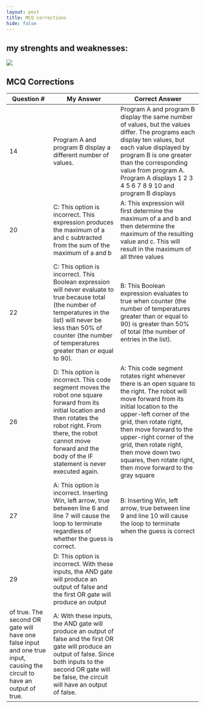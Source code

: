 ```yaml
---
layout: post
title: MCQ corrections
hide: false
---
```



## my strenghts and weaknesses:

<img src="{{site.baseurl}}/images/teamteach/Screenshot 2025-04-23 111558.png">

## MCQ Corrections

| Question # | My Answer | Correct Answer |
|------------|-----------|----------------|
| 14          |    Program A and program B display a different number of values.|       Program A and program B display the same number of values, but the values differ.  The programs each display ten values, but each value displayed by program B is one greater than the corresponding value from program A. Program A displays 1 2 3 4 5 6 7 8 9 10 and program B displays       |
| 20          |    C: This option is incorrect. This expression produces the maximum of a and c subtracted from the sum of the maximum of a and b |   A:  This expression will first determine the maximum of a and b and then determine the maximum of the resulting value and c. This will result in the maximum of all three values     |
| 22          |  C: This option is incorrect. This Boolean expression will never evaluate to true because total (the number of temperatures in the list) will never be less than 50% of counter (the number of temperatures greater than or equal to 90). |     B:    This Boolean expression evaluates to true when counter (the number of temperatures greater than or equal to 90) is greater than 50% of total (the number of entries in the list).        |
| 26          |   D: This option is incorrect. This code segment moves the robot one square forward from its initial location and then rotates the robot right. From there, the robot cannot move forward and the body of the IF statement is never executed again.        |  A: This code segment rotates right whenever there is an open square to the right. The robot will move forward from its initial location to the upper-left corner of the grid, then rotate right, then move forward to the upper-right corner of the grid, then rotate right, then move down two squares, then rotate right, then move forward to the gray square          |
| 27          |   A:     This option is incorrect. Inserting Win, left arrow, true between line 6 and line 7 will cause the loop to terminate regardless of whether the guess is correct.    |    B: Inserting Win, left arrow, true between line 9 and line 10 will cause the loop to terminate when the guess is correct            |
| 29          |  D: This option is incorrect. With these inputs, the AND gate will produce an output of false and the first OR gate will produce an output
of true. The second OR gate will have one false input and one true input, causing the circuit to have an output of true.         |    A: With these inputs, the AND gate will produce an output of false and the first OR gate will produce an output of false. Since both inputs to the second OR gate will be false, the circuit will have an output of false.            |



